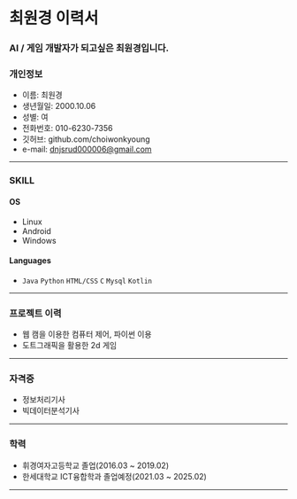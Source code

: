 # 최원경 이력서


### AI / 게임 개발자가 되고싶은 최원경입니다. 

### **개인정보**
- 이름: 최원경  
- 생년월일: 2000.10.06   
- 성별: 여  
- 전화번호: 010-6230-7356  
- 깃허브: github.com/choiwonkyoung  
- e-mail: dnjsrud000006@gmail.com  
---

### **SKILL**

#### **OS**
- Linux
- Android
- Windows

#### **Languages**
-  `Java` `Python` `HTML/CSS` `C` `Mysql` `Kotlin`
---

### **프로젝트 이력**
- 웹 캠을 이용한 컴퓨터 제어, 파이썬 이용
- 도트그래픽을 활용한 2d 게임
---

### **자격증**
- 정보처리기사
- 빅데이터분석기사
---

### **학력**
- 휘경여자고등학교 졸업(2016.03 ~ 2019.02)
- 한세대학교 ICT융합학과 졸업예정(2021.03 ~ 2025.02)
---
